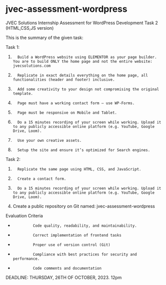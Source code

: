 # jvec-assessment-wordpress
JVEC Solutions Internship Assessment for WordPress Development Task 2 (HTML,CSS,JS version)

This is the summary of the given task:

Task 1:

1.       Build a WordPress website using ELEMENTOR as your page builder. You are to build ONLY the home page and not the entire website: jvecsolutions.com

2.       Replicate in exact details everything on the home page, all functionalities (header and footer) inclusive.

3.       Add some creativity to your design not compromising the original template.

4.       Page must have a working contact form – use WP-Forms.

5.       Page must be responsive on Mobile and Tablet.

6.       Do a 15 minutes recording of your screen while working. Upload it to any publicly accessible online platform (e.g. YouTube, Google Drive, Loom).

7.       Use your own creative assets.

8.       Setup the site and ensure it’s optimized for Search engines.

 

 

Task 2:

1.       Replicate the same page using HTML, CSS, and JavaScript.

2.       Create a contact form.

3.       Do a 15 minutes recording of your screen while working. Upload it to any publicly accessible online platform (e.g. YouTube, Google Drive, Loom).

4. Create a public repository on Git named: jvec-assessment-wordpress

 

 

Evaluation Criteria

-              Code quality, readability, and maintainability.

-              Correct implementation of frontend tasks

-              Proper use of version control (Git)

-              Compliance with best practices for security and performance.

-              Code comments and documentation



DEADLINE: THURSDAY, 26TH OF OCTOBER, 2023. 12pm
